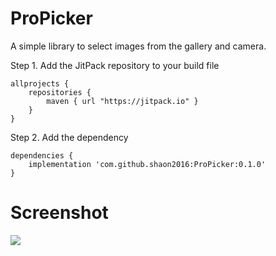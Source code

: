 # ProPicker

A simple library to select images from the gallery and camera.

Step 1. Add the JitPack repository to your build file

```
allprojects {
    repositories {
        maven { url "https://jitpack.io" }
    }
}
```

Step 2. Add the dependency

```
dependencies {
    implementation 'com.github.shaon2016:ProPicker:0.1.0'
}

```

# Screenshot


![](ProPicker/screenshot/image1.jpeg)
